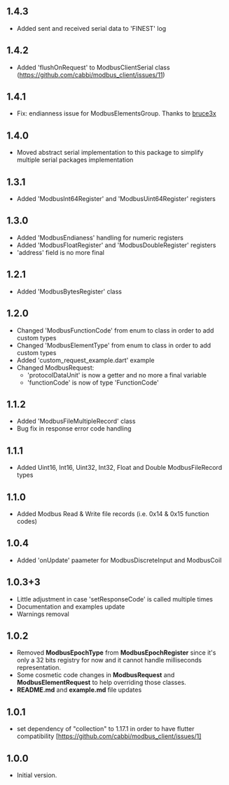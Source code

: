## 1.4.3
- Added sent and received serial data to 'FINEST' log

## 1.4.2
- Added 'flushOnRequest' to ModbusClientSerial class (https://github.com/cabbi/modbus_client/issues/11)
  
## 1.4.1
- Fix: endianness issue for ModbusElementsGroup. Thanks to [bruce3x](https://github.com/bruce3x/)
  
## 1.4.0
- Moved abstract serial implementation to this package to simplify multiple serial packages implementation

## 1.3.1
- Added 'ModbusInt64Register' and 'ModbusUint64Register' registers

## 1.3.0
- Added 'ModbusEndianess' handling for numeric registers
- Added 'ModbusFloatRegister' and 'ModbusDoubleRegister' registers
- 'address' field is no more final

## 1.2.1
- Added 'ModbusBytesRegister' class

## 1.2.0
- Changed 'ModbusFunctionCode' from enum to class in order to add custom types
- Changed 'ModbusElementType' from enum to class in order to add custom types
- Added 'custom_request_example.dart' example
- Changed ModbusRequest:
  - 'protocolDataUnit' is now a getter and no more a final variable
  - 'functionCode' is now of type 'FunctionCode'

## 1.1.2
- Added 'ModbusFileMultipleRecord' class
- Bug fix in response error code handling

## 1.1.1
- Added Uint16, Int16, Uint32, Int32, Float and Double ModbusFileRecord types

## 1.1.0
- Added Modbus Read & Write file records (i.e. 0x14 & 0x15 function codes)

## 1.0.4
- Added 'onUpdate' paameter for ModbusDiscreteInput and ModbusCoil

## 1.0.3+3
- Little adjustment in case 'setResponseCode' is called multiple times
- Documentation and examples update
- Warnings removal

## 1.0.2
- Removed **ModbusEpochType** from **ModbusEpochRegister** since it's only a 32 bits registry for now and it cannot handle milliseconds representation.
- Some cosmetic code changes in **ModbusRequest** and **ModbusElementRequest** to help overriding those classes.
- **README.md** and **example.md** file updates

## 1.0.1
- set dependency of "collection" to 1.17.1 in order to have flutter compatibility [https://github.com/cabbi/modbus_client/issues/1] 
  
## 1.0.0
- Initial version.
